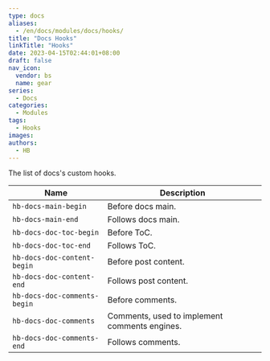 ```yaml
---
type: docs
aliases:
  - /en/docs/modules/docs/hooks/
title: "Docs Hooks"
linkTitle: "Hooks"
date: 2023-04-15T02:44:01+08:00
draft: false
nav_icon:
  vendor: bs
  name: gear
series:
  - Docs
categories:
  - Modules
tags:
  - Hooks
images:
authors:
  - HB
---
```


The list of docs's custom hooks.

<!--more-->

| Name                         | Description                                   |
| ---------------------------- | --------------------------------------------- |
| `hb-docs-main-begin`         | Before docs main.                             |
| `hb-docs-main-end`           | Follows docs main.                            |
| `hb-docs-doc-toc-begin`      | Before ToC.                                   |
| `hb-docs-doc-toc-end`        | Follows ToC.                                  |
| `hb-docs-doc-content-begin`  | Before post content.                          |
| `hb-docs-doc-content-end`    | Follows post content.                         |
| `hb-docs-doc-comments-begin` | Before comments.                              |
| `hb-docs-doc-comments`       | Comments, used to implement comments engines. |
| `hb-docs-doc-comments-end`   | Follows comments.                             |

